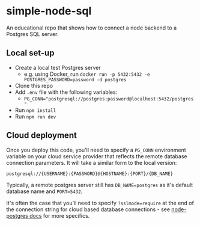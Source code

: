 # simple-node-sql

An educational repo that shows how to connect a node backend to a Postgres SQL server.

## Local set-up
- Create a local test Postgres server
  - e.g. using Docker, run `docker run -p 5432:5432 -e POSTGRES_PASSWORD=password -d postgres`
- Clone this repo
- Add `.env` file with the following variables:
  - `PG_CONN="postgresql://postgres:password@localhost:5432/postgres"`
- Run `npm install`
- Run `npm run dev`

## Cloud deployment

Once you deploy this code, you'll need to specify a `PG_CONN` environment variable on your cloud service provider that reflects the remote database connection parameters. It will take a similar form to the local version:

```
postgresql://{USERNAME}:{PASSWORD}@{HOSTNAME}:{PORT}/{DB_NAME}
```

Typically, a remote postgres server still has `DB_NAME=postgres` as it's default database name and `PORT=5432`.

It's often the case that you'll need to specify `?sslmode=require` at the end of the connection string for cloud based database connections - see [node-postgres docs](https://node-postgres.com/features/connecting) for more specifics.
